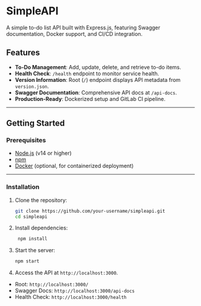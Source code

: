 # SimpleAPI

A simple to-do list API built with Express.js, featuring Swagger documentation, Docker support, and CI/CD integration.

## Features
- **To-Do Management**: Add, update, delete, and retrieve to-do items.
- **Health Check**: `/health` endpoint to monitor service health.
- **Version Information**: Root (`/`) endpoint displays API metadata from `version.json`.
- **Swagger Documentation**: Comprehensive API docs at `/api-docs`.
- **Production-Ready**: Dockerized setup and GitLab CI pipeline.

---

## Getting Started

### Prerequisites
- [Node.js](https://nodejs.org/) (v14 or higher)
- [npm](https://www.npmjs.com/)
- [Docker](https://www.docker.com/) (optional, for containerized deployment)

---

### Installation

1. Clone the repository:
   ```bash
   git clone https://github.com/your-username/simpleapi.git
   cd simpleapi
   ```
2. Install dependencies:
   ```bash
    npm install
    ```
3. Start the server:
    ```bash
    npm start
    ```
4. Access the API at `http://localhost:3000`.
 - Root: `http://localhost:3000/`
 - Swagger Docs: `http://localhost:3000/api-docs`
 - Health Check: `http://localhost:3000/health`
